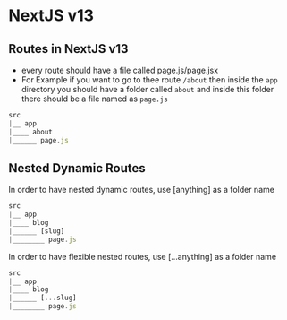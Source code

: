 # NextJS v13

## Routes in NextJS v13
- every route should have a file called page.js/page.jsx
- For Example if you want to go to thee route `/about` then inside the `app` directory you should have a folder called `about` and inside this folder there should be a file named as `page.js`
```jsx
src
|__ app
|____ about
|______ page.js
```

## Nested Dynamic Routes
In order to have nested dynamic routes, use [anything] as a folder name
```jsx
src
|__ app
|____ blog
|______ [slug]
|________ page.js
```

In order to have flexible nested routes, use [...anything] as a folder name
```jsx
src
|__ app
|____ blog
|______ [...slug]
|________ page.js
```
 
 
